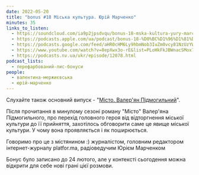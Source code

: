 ```yaml
---
date: 2022-05-20
title: "bonus #18 Міська культура. Юрій Марченко"
minutes: 35
links_to_listen:
  - https://soundcloud.com/ia9p2jpsdvqu/bonus-18-mska-kultura-yury-marchenko
  - https://podcasts.apple.com/ua/podcast/bonus-18-%D0%BC%D1%96%D1%81%D1%8C%D0%BA%D0%B0-%D0%BA%D1%83%D0%BB%D1%8C%D1%82%D1%83%D1%80%D0%B0-%D1%8E%D1%80%D1%96%D0%B9-%D0%BC%D0%B0%D1%80%D1%87%D0%B5%D0%BD%D0%BA%D0%BE/id1563575488?i=1000562751369
  - https://podcasts.google.com/feed/aHR0cHM6Ly9hbmNob3IuZm0vcy81NzUzYWEwMC9wb2RjYXN0L3Jzcw/episode/NzA3M2Q1MGMtMjU2Ny00MTFhLWE0ZDYtMGRjZjdkNjhmNDk1?sa=X&ved=0CAUQkfYCahcKEwjwnJ_C6dL6AhUAAAAAHQAAAAAQFA
  - https://www.youtube.com/watch?v=8epXwx3o-rE&list=PLoHkFkJBWnacSMox7iWMMtWmSyZJ7lepM&index=18
  - https://podcasts.nv.ua/ukr/episode/12078.html
podcast_lists:
  - перефарбований-лис-бонуси
people:
  - валентина-мержиєвська
  - юрій-марченко
---
```


Слухайте також основний випуск - "[Місто. Валер'ян Підмогильний][1]".

Після прочитання в минулому сезоні роману "Місто" Валер'яна Підмогильного, про
перехід головного героя від відторгнення міської культури до її прийняття,
захотілось обговорити саме це явище міської культури. У чому вона
проявляється і як поширюється.

Говоримо про це з містянином :) журналістом, головним редактором
інтернет-журналу platfor.ma, радіоведучим Юрієм Марченком

Бонус було записано до 24 лютого, але у контексті сьогодення можна відкрити для
себе нові грані цієї розмови.

[1]: /перефарбований-лис/23/
